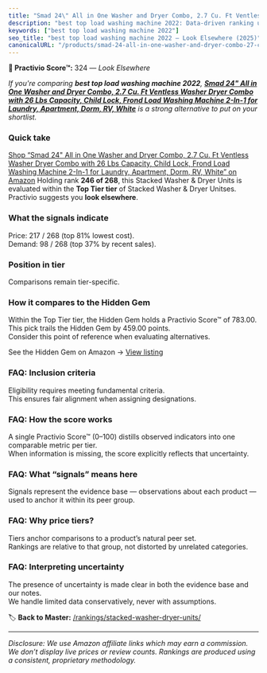 ```yaml
---
title: "Smad 24\" All in One Washer and Dryer Combo, 2.7 Cu. Ft Ventless Washer Dryer Combo with 26 Lbs Capacity, Child Lock, Frond Load Washing Machine 2-In-1 for Laundry, Apartment, Dorm, RV, White"
description: "best top load washing machine 2022: Data-driven ranking using the Practivio Score™. Positioned by quality, value, demand, findability, momentum."
keywords: ["best top load washing machine 2022"]
seo_title: "best top load washing machine 2022 — Look Elsewhere (2025)"
canonicalURL: "/products/smad-24-all-in-one-washer-and-dryer-combo-27-cu-ft-ventless-washer-dryer-combo-with-26-lbs-capacity-child-lock-frond-load-washing-machine-2-in-1-for-laundry-apartment-dorm-rv-white-B0CSD2SCSW/"
---
```


**🚫 Practivio Score™:** 324 — _Look Elsewhere_


*If you're comparing **best top load washing machine 2022**, **[Smad 24" All in One Washer and Dryer Combo, 2.7 Cu. Ft Ventless Washer Dryer Combo with 26 Lbs Capacity, Child Lock, Frond Load Washing Machine 2-In-1 for Laundry, Apartment, Dorm, RV, White](https://www.amazon.com/dp/B0CSD2SCSW?tag=practivio-20)** is a strong alternative to put on your shortlist.*
### Quick take
[Shop “Smad 24" All in One Washer and Dryer Combo, 2.7 Cu. Ft Ventless Washer Dryer Combo with 26 Lbs Capacity, Child Lock, Frond Load Washing Machine 2-In-1 for Laundry, Apartment, Dorm, RV, White” on Amazon](https://www.amazon.com/dp/B0CSD2SCSW?tag=practivio-20)
Holding rank **246 of 268**, this Stacked Washer & Dryer Units is evaluated within the **Top Tier tier** of Stacked Washer & Dryer Unitses.  
Practivio suggests you **look elsewhere**.

### What the signals indicate
Price: 217 / 268 (top 81% lowest cost).  
Demand: 98 / 268 (top 37% by recent sales).

### Position in tier
Comparisons remain tier-specific.

### How it compares to the Hidden Gem
Within the Top Tier tier, the Hidden Gem holds a Practivio Score™ of 783.00.  
This pick trails the Hidden Gem by 459.00 points.  
Consider this point of reference when evaluating alternatives.  

See the Hidden Gem on Amazon → [View listing](https://www.amazon.com/dp/B0D4282T95?tag=practivio-20)

### FAQ: Inclusion criteria
Eligibility requires meeting fundamental criteria.  
This ensures fair alignment when assigning designations.

### FAQ: How the score works
A single Practivio Score™ (0–100) distills observed indicators into one comparable metric per tier.  
When information is missing, the score explicitly reflects that uncertainty.

### FAQ: What “signals” means here
Signals represent the evidence base — observations about each product — used to anchor it within its peer group.

### FAQ: Why price tiers?
Tiers anchor comparisons to a product’s natural peer set.  
Rankings are relative to that group, not distorted by unrelated categories.

### FAQ: Interpreting uncertainty
The presence of uncertainty is made clear in both the evidence base and our notes.  
We handle limited data conservatively, never with assumptions.


🏷️ **Back to Master:** [/rankings/stacked-washer-dryer-units/](/rankings/stacked-washer-dryer-units/)

---
_Disclosure: We use Amazon affiliate links which may earn a commission. We don’t display live prices or review counts. Rankings are produced using a consistent, proprietary methodology._

